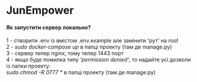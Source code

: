 # JunEmpower

#### Як запустити сервер локально?<br>
1 - створити .env із вмістом .env.example але замінити 'рут' на root<br>
2 - <i>sudo docker-compose up</i> в папці проекту (там де manage.py)<br>
3 - сервер тепер nginx, тому тепер 1443 порт<br>
4 - якщо буде помилка типу <i>'permission denied'</i>, то надайте усі дозволи із папки проекту:<br>
<i>sudo chmod -R 0777 *</i> в папці проекту (там де manage.py)<br>
